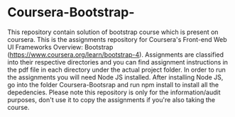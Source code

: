 # Coursera-Bootstrap-
This repository contain solution of bootstrap course which is present on coursera.
This is the assignments repository for Coursera's Front-end Web UI Frameworks Overview: Bootstrap (https://www.coursera.org/learn/bootstrap-4). Assignments are classified into their respective directories and you can find assignment instructions in the pdf file in each directory under the actual project folder. In order to run the assignments you will need Node JS installed. After installing Node JS, go into the folder Coursera-Bootsrap and run npm install to install all the depedencies. Please note this repository is only for the information/audit purposes, don't use it to copy the assignments if you're also taking the course.

